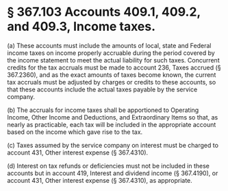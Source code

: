 # § 367.103   Accounts 409.1, 409.2, and 409.3, Income taxes.

(a) These accounts must include the amounts of local, state and Federal income taxes on income properly accruable during the period covered by the income statement to meet the actual liability for such taxes. Concurrent credits for the tax accruals must be made to account 236, Taxes accrued (§ 367.2360), and as the exact amounts of taxes become known, the current tax accruals must be adjusted by charges or credits to these accounts, so that these accounts include the actual taxes payable by the service company.


(b) The accruals for income taxes shall be apportioned to Operating Income, Other Income and Deductions, and Extraordinary Items so that, as nearly as practicable, each tax will be included in the appropriate account based on the income which gave rise to the tax.


(c) Taxes assumed by the service company on interest must be charged to account 431, Other interest expense (§ 367.4310).


(d) Interest on tax refunds or deficiencies must not be included in these accounts but in account 419, Interest and dividend income (§ 367.4190), or account 431, Other interest expense (§ 367.4310), as appropriate.




